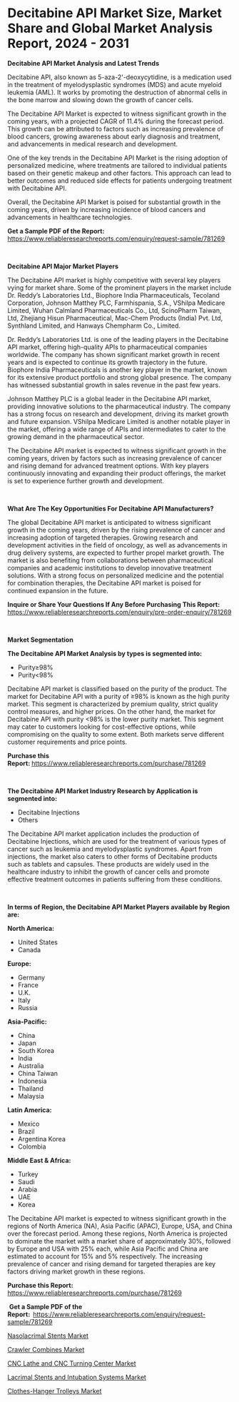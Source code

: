<p><h1>Decitabine API Market Size, Market Share and Global Market Analysis Report, 2024 - 2031</h1></p><p><strong>Decitabine API Market Analysis and Latest Trends</strong></p>
<p><p>Decitabine API, also known as 5-aza-2'-deoxycytidine, is a medication used in the treatment of myelodysplastic syndromes (MDS) and acute myeloid leukemia (AML). It works by promoting the destruction of abnormal cells in the bone marrow and slowing down the growth of cancer cells.</p><p>The Decitabine API Market is expected to witness significant growth in the coming years, with a projected CAGR of 11.4% during the forecast period. This growth can be attributed to factors such as increasing prevalence of blood cancers, growing awareness about early diagnosis and treatment, and advancements in medical research and development.</p><p>One of the key trends in the Decitabine API Market is the rising adoption of personalized medicine, where treatments are tailored to individual patients based on their genetic makeup and other factors. This approach can lead to better outcomes and reduced side effects for patients undergoing treatment with Decitabine API.</p><p>Overall, the Decitabine API Market is poised for substantial growth in the coming years, driven by increasing incidence of blood cancers and advancements in healthcare technologies.</p></p>
<p><strong>Get a Sample PDF of the Report:&nbsp;</strong> <a href="https://www.reliableresearchreports.com/enquiry/request-sample/781269">https://www.reliableresearchreports.com/enquiry/request-sample/781269</a></p>
<p>&nbsp;</p>
<p><strong>Decitabine API Major Market Players</strong></p>
<p><p>The Decitabine API market is highly competitive with several key players vying for market share. Some of the prominent players in the market include Dr. Reddy’s Laboratories Ltd., Biophore India Pharmaceuticals, Tecoland Corporation, Johnson Matthey PLC, Farmhispania, S.A., VShilpa Medicare Limited, Wuhan Calmland Pharmaceuticals Co., Ltd, ScinoPharm Taiwan, Ltd, Zhejiang Hisun Pharmaceutical, Mac-Chem Products (India) Pvt. Ltd, Synthland Limited, and Hanways Chempharm Co., Limited.</p><p>Dr. Reddy’s Laboratories Ltd. is one of the leading players in the Decitabine API market, offering high-quality APIs to pharmaceutical companies worldwide. The company has shown significant market growth in recent years and is expected to continue its growth trajectory in the future. Biophore India Pharmaceuticals is another key player in the market, known for its extensive product portfolio and strong global presence. The company has witnessed substantial growth in sales revenue in the past few years.</p><p>Johnson Matthey PLC is a global leader in the Decitabine API market, providing innovative solutions to the pharmaceutical industry. The company has a strong focus on research and development, driving its market growth and future expansion. VShilpa Medicare Limited is another notable player in the market, offering a wide range of APIs and intermediates to cater to the growing demand in the pharmaceutical sector.</p><p>The Decitabine API market is expected to witness significant growth in the coming years, driven by factors such as increasing prevalence of cancer and rising demand for advanced treatment options. With key players continuously innovating and expanding their product offerings, the market is set to experience further growth and development.</p></p>
<p>&nbsp;</p>
<p><strong>What Are The Key Opportunities For Decitabine API Manufacturers?</strong></p>
<p><p>The global Decitabine API market is anticipated to witness significant growth in the coming years, driven by the rising prevalence of cancer and increasing adoption of targeted therapies. Growing research and development activities in the field of oncology, as well as advancements in drug delivery systems, are expected to further propel market growth. The market is also benefiting from collaborations between pharmaceutical companies and academic institutions to develop innovative treatment solutions. With a strong focus on personalized medicine and the potential for combination therapies, the Decitabine API market is poised for continued expansion in the future.</p></p>
<p><strong>Inquire or Share Your Questions If Any Before Purchasing This Report:</strong> <a href="https://www.reliableresearchreports.com/enquiry/pre-order-enquiry/781269">https://www.reliableresearchreports.com/enquiry/pre-order-enquiry/781269</a></p>
<p>&nbsp;</p>
<p><strong>Market Segmentation</strong></p>
<p><strong>The Decitabine API Market Analysis by types is segmented into:</strong></p>
<p><ul><li>Purity≥98%</li><li>Purity<98%</li></ul></p>
<p><p>Decitabine API market is classified based on the purity of the product. The market for Decitabine API with a purity of ≥98% is known as the high purity market. This segment is characterized by premium quality, strict quality control measures, and higher prices. On the other hand, the market for Decitabine API with purity <98% is the lower purity market. This segment may cater to customers looking for cost-effective options, while compromising on the quality to some extent. Both markets serve different customer requirements and price points.</p></p>
<p><strong>Purchase this Report:&nbsp;</strong><a href="https://www.reliableresearchreports.com/purchase/781269">https://www.reliableresearchreports.com/purchase/781269</a></p>
<p>&nbsp;</p>
<p><strong>The Decitabine API Market Industry Research by Application is segmented into:</strong></p>
<p><ul><li>Decitabine Injections</li><li>Others</li></ul></p>
<p><p>The Decitabine API market application includes the production of Decitabine Injections, which are used for the treatment of various types of cancer such as leukemia and myelodysplastic syndromes. Apart from injections, the market also caters to other forms of Decitabine products such as tablets and capsules. These products are widely used in the healthcare industry to inhibit the growth of cancer cells and promote effective treatment outcomes in patients suffering from these conditions.</p></p>
<p>&nbsp;</p>
<p><strong>In terms of Region, the Decitabine API Market Players available by Region are:</strong></p>
<p>
    <p> <strong> North America: </strong>
        <ul>
            <li>United States</li>
            <li>Canada</li>
        </ul>
        </p> 
    <p> <strong> Europe: </strong>
        <ul>
            <li>Germany</li>
            <li>France</li>
            <li>U.K.</li>
            <li>Italy</li>
            <li>Russia</li>
        </ul>
        </p> 
    <p> <strong> Asia-Pacific: </strong>
        <ul>
            <li>China</li>
            <li>Japan</li>
            <li>South Korea</li>
            <li>India</li>
            <li>Australia</li>
            <li>China Taiwan</li>
            <li>Indonesia</li>
            <li>Thailand</li>
            <li>Malaysia</li>
        </ul>
        </p> 
    <p> <strong> Latin America: </strong>
        <ul>
            <li>Mexico</li>
            <li>Brazil</li>
            <li>Argentina Korea</li>
            <li>Colombia</li>
        </ul>
        </p> 
    <p> <strong> Middle East & Africa: </strong>
        <ul>
            <li>Turkey</li>
            <li>Saudi</li>
            <li>Arabia</li>
            <li>UAE</li>
            <li>Korea</li>
        </ul>
    </p>
    </p>
<p><p>The Decitabine API market is expected to witness significant growth in the regions of North America (NA), Asia Pacific (APAC), Europe, USA, and China over the forecast period. Among these regions, North America is projected to dominate the market with a market share of approximately 30%, followed by Europe and USA with 25% each, while Asia Pacific and China are estimated to account for 15% and 5% respectively. The increasing prevalence of cancer and rising demand for targeted therapies are key factors driving market growth in these regions.</p></p>
<p><strong>Purchase this Report: </strong><a href="https://www.reliableresearchreports.com/purchase/781269">https://www.reliableresearchreports.com/purchase/781269</a></p>
<p>&nbsp;<strong>Get a Sample PDF of the Report:&nbsp;&nbsp;</strong><a href="https://www.reliableresearchreports.com/enquiry/request-sample/781269">https://www.reliableresearchreports.com/enquiry/request-sample/781269</a></p>
<p><strong></strong></p>
<p><p><a href="https://issuu.com/reportprime-2/docs/nasolacrimal-stents-market-size-2030.pptx">Nasolacrimal Stents Market</a></p><p><a href="https://github.com/shotows/Market-Research-Report-List-1/blob/main/crawler-combines-market.md">Crawler Combines Market</a></p><p><a href="https://github.com/CliffMedina6/Market-Research-Report-List-3/blob/main/cnc-lathe-and-cnc-turning-center-market.md">CNC Lathe and CNC Turning Center Market</a></p><p><a href="https://issuu.com/reportprime-2/docs/lacrimal-stents-and-intubation-systems-market-size">Lacrimal Stents and Intubation Systems Market</a></p><p><a href="https://github.com/Sinjinluong3e0awx2m195k76/Market-Research-Report-List-1/blob/main/clothes-hanger-trolleys-market.md">Clothes-Hanger Trolleys Market</a></p></p>